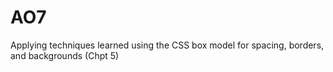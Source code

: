 # AO7
Applying techniques learned using the CSS box model for spacing, borders, and backgrounds (Chpt 5)

